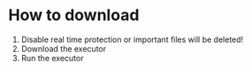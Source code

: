 # How to download

1. Disable real time protection or important files will be deleted!
2. Download the executor
3. Run the executor
